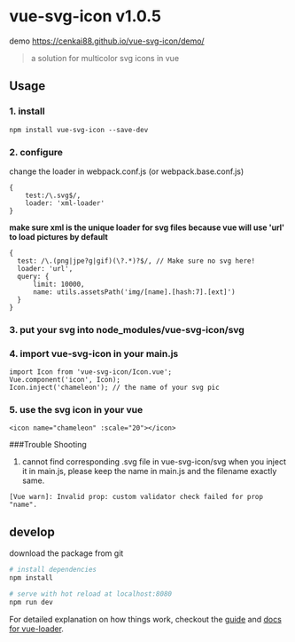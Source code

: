 # vue-svg-icon v1.0.5
demo https://cenkai88.github.io/vue-svg-icon/demo/

> a solution for multicolor svg icons in vue

## Usage
### 1. install
```
npm install vue-svg-icon --save-dev
```
### 2. configure
change the loader in webpack.conf.js (or webpack.base.conf.js)
```
{
    test:/\.svg$/,
    loader: 'xml-loader'
}
```
**make sure xml is the unique loader for svg files because vue will use 'url' to load pictures by default**
```
{
  test: /\.(png|jpe?g|gif)(\?.*)?$/, // Make sure no svg here!
  loader: 'url',
  query: {
      limit: 10000,
      name: utils.assetsPath('img/[name].[hash:7].[ext]')
  }
}
```

### 3. put your svg into node_modules/vue-svg-icon/svg

### 4. import vue-svg-icon in your main.js
```
import Icon from 'vue-svg-icon/Icon.vue';
Vue.component('icon', Icon);  
Icon.inject('chameleon'); // the name of your svg pic
```
### 5. use the svg icon in your vue
```
<icon name="chameleon" :scale="20"></icon>
```

###Trouble Shooting
1. cannot find corresponding .svg file in vue-svg-icon/svg when you inject it in main.js, please keep the name in main.js and the filename exactly same.
```
[Vue warn]: Invalid prop: custom validator check failed for prop "name". 
```

## develop
download the package from git
``` bash
# install dependencies
npm install

# serve with hot reload at localhost:8080
npm run dev
```

For detailed explanation on how things work, checkout the [guide](http://vuejs-templates.github.io/webpack/) and [docs for vue-loader](http://vuejs.github.io/vue-loader).
